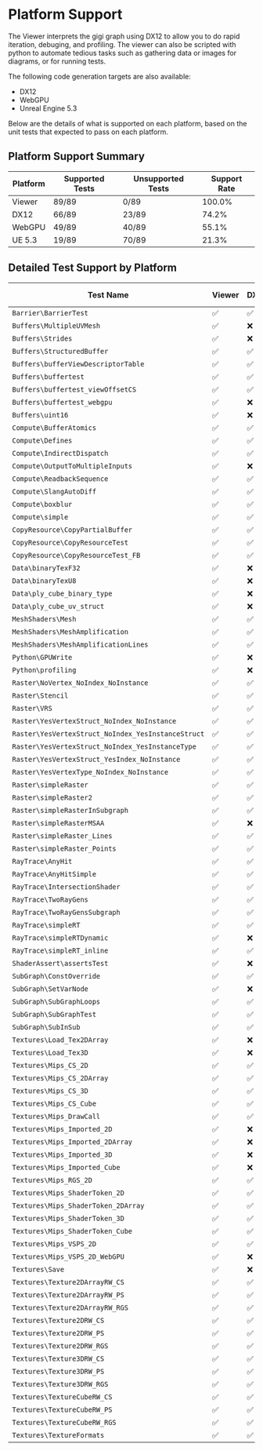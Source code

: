 # Platform Support

The Viewer interprets the gigi graph using DX12 to allow you to do rapid iteration, debuging, and profiling.  The viewer can also be scripted with python to automate tedious tasks such as gathering data or images for diagrams, or for running tests.

The following code generation targets are also available:
* DX12
* WebGPU
* Unreal Engine 5.3

Below are the details of what is supported on each platform, based on the unit tests that expected to pass on each platform.

## Platform Support Summary

| Platform | Supported Tests | Unsupported Tests | Support Rate |
|----------|----------------|-------------------|--------------|
| Viewer | 89/89 | 0/89 | 100.0% |
| DX12 | 66/89 | 23/89 | 74.2% |
| WebGPU | 49/89 | 40/89 | 55.1% |
| UE 5.3 | 19/89 | 70/89 | 21.3% |

## Detailed Test Support by Platform

| Test Name | Viewer | DX12 | WebGPU | UE 5.3 |
|-----------|--------|--------|--------|--------|
| `Barrier\BarrierTest` | ✅ | ✅ | ✅ | ✅ |
| `Buffers\MultipleUVMesh` | ✅ | ❌ | ❌ | ❌ |
| `Buffers\Strides` | ✅ | ❌ | ❌ | ✅ |
| `Buffers\StructuredBuffer` | ✅ | ✅ | ✅ | ✅ |
| `Buffers\bufferViewDescriptorTable` | ✅ | ✅ | ❌ | ❌ |
| `Buffers\buffertest` | ✅ | ✅ | ❌ | ✅ |
| `Buffers\buffertest_viewOffsetCS` | ✅ | ✅ | ❌ | ❌ |
| `Buffers\buffertest_webgpu` | ✅ | ❌ | ✅ | ❌ |
| `Buffers\uint16` | ✅ | ❌ | ❌ | ❌ |
| `Compute\BufferAtomics` | ✅ | ✅ | ✅ | ❌ |
| `Compute\Defines` | ✅ | ✅ | ✅ | ❌ |
| `Compute\IndirectDispatch` | ✅ | ✅ | ✅ | ❌ |
| `Compute\OutputToMultipleInputs` | ✅ | ❌ | ❌ | ❌ |
| `Compute\ReadbackSequence` | ✅ | ✅ | ✅ | ✅ |
| `Compute\SlangAutoDiff` | ✅ | ✅ | ✅ | ✅ |
| `Compute\boxblur` | ✅ | ✅ | ✅ | ✅ |
| `Compute\simple` | ✅ | ✅ | ✅ | ✅ |
| `CopyResource\CopyPartialBuffer` | ✅ | ✅ | ❌ | ❌ |
| `CopyResource\CopyResourceTest` | ✅ | ✅ | ✅ | ❌ |
| `CopyResource\CopyResourceTest_FB` | ✅ | ✅ | ❌ | ✅ |
| `Data\binaryTexF32` | ✅ | ❌ | ❌ | ❌ |
| `Data\binaryTexU8` | ✅ | ❌ | ❌ | ❌ |
| `Data\ply_cube_binary_type` | ✅ | ❌ | ❌ | ❌ |
| `Data\ply_cube_uv_struct` | ✅ | ❌ | ❌ | ❌ |
| `MeshShaders\Mesh` | ✅ | ✅ | ❌ | ❌ |
| `MeshShaders\MeshAmplification` | ✅ | ✅ | ❌ | ❌ |
| `MeshShaders\MeshAmplificationLines` | ✅ | ✅ | ❌ | ❌ |
| `Python\GPUWrite` | ✅ | ❌ | ❌ | ❌ |
| `Python\profiling` | ✅ | ❌ | ❌ | ❌ |
| `Raster\NoVertex_NoIndex_NoInstance` | ✅ | ✅ | ✅ | ✅ |
| `Raster\Stencil` | ✅ | ✅ | ✅ | ✅ |
| `Raster\VRS` | ✅ | ✅ | ❌ | ❌ |
| `Raster\YesVertexStruct_NoIndex_NoInstance` | ✅ | ✅ | ✅ | ✅ |
| `Raster\YesVertexStruct_NoIndex_YesInstanceStruct` | ✅ | ✅ | ✅ | ✅ |
| `Raster\YesVertexStruct_NoIndex_YesInstanceType` | ✅ | ✅ | ✅ | ✅ |
| `Raster\YesVertexStruct_YesIndex_NoInstance` | ✅ | ✅ | ✅ | ✅ |
| `Raster\YesVertexType_NoIndex_NoInstance` | ✅ | ✅ | ✅ | ✅ |
| `Raster\simpleRaster` | ✅ | ✅ | ✅ | ❌ |
| `Raster\simpleRaster2` | ✅ | ✅ | ✅ | ✅ |
| `Raster\simpleRasterInSubgraph` | ✅ | ✅ | ✅ | ❌ |
| `Raster\simpleRasterMSAA` | ✅ | ❌ | ❌ | ❌ |
| `Raster\simpleRaster_Lines` | ✅ | ✅ | ✅ | ❌ |
| `Raster\simpleRaster_Points` | ✅ | ✅ | ✅ | ❌ |
| `RayTrace\AnyHit` | ✅ | ✅ | ✅ | ❌ |
| `RayTrace\AnyHitSimple` | ✅ | ✅ | ✅ | ❌ |
| `RayTrace\IntersectionShader` | ✅ | ✅ | ✅ | ❌ |
| `RayTrace\TwoRayGens` | ✅ | ✅ | ✅ | ❌ |
| `RayTrace\TwoRayGensSubgraph` | ✅ | ✅ | ✅ | ✅ |
| `RayTrace\simpleRT` | ✅ | ✅ | ✅ | ❌ |
| `RayTrace\simpleRTDynamic` | ✅ | ❌ | ✅ | ❌ |
| `RayTrace\simpleRT_inline` | ✅ | ✅ | ✅ | ❌ |
| `ShaderAssert\assertsTest` | ✅ | ❌ | ❌ | ❌ |
| `SubGraph\ConstOverride` | ✅ | ✅ | ✅ | ❌ |
| `SubGraph\SetVarNode` | ✅ | ❌ | ❌ | ❌ |
| `SubGraph\SubGraphLoops` | ✅ | ✅ | ✅ | ❌ |
| `SubGraph\SubGraphTest` | ✅ | ✅ | ✅ | ✅ |
| `SubGraph\SubInSub` | ✅ | ✅ | ✅ | ❌ |
| `Textures\Load_Tex2DArray` | ✅ | ❌ | ❌ | ❌ |
| `Textures\Load_Tex3D` | ✅ | ❌ | ❌ | ❌ |
| `Textures\Mips_CS_2D` | ✅ | ✅ | ✅ | ❌ |
| `Textures\Mips_CS_2DArray` | ✅ | ✅ | ✅ | ❌ |
| `Textures\Mips_CS_3D` | ✅ | ✅ | ✅ | ❌ |
| `Textures\Mips_CS_Cube` | ✅ | ✅ | ❌ | ❌ |
| `Textures\Mips_DrawCall` | ✅ | ✅ | ✅ | ❌ |
| `Textures\Mips_Imported_2D` | ✅ | ❌ | ❌ | ❌ |
| `Textures\Mips_Imported_2DArray` | ✅ | ❌ | ❌ | ❌ |
| `Textures\Mips_Imported_3D` | ✅ | ❌ | ❌ | ❌ |
| `Textures\Mips_Imported_Cube` | ✅ | ❌ | ❌ | ❌ |
| `Textures\Mips_RGS_2D` | ✅ | ✅ | ❌ | ❌ |
| `Textures\Mips_ShaderToken_2D` | ✅ | ✅ | ❌ | ❌ |
| `Textures\Mips_ShaderToken_2DArray` | ✅ | ✅ | ❌ | ❌ |
| `Textures\Mips_ShaderToken_3D` | ✅ | ✅ | ❌ | ❌ |
| `Textures\Mips_ShaderToken_Cube` | ✅ | ✅ | ❌ | ❌ |
| `Textures\Mips_VSPS_2D` | ✅ | ✅ | ❌ | ❌ |
| `Textures\Mips_VSPS_2D_WebGPU` | ✅ | ❌ | ✅ | ❌ |
| `Textures\Save` | ✅ | ❌ | ❌ | ❌ |
| `Textures\Texture2DArrayRW_CS` | ✅ | ✅ | ✅ | ❌ |
| `Textures\Texture2DArrayRW_PS` | ✅ | ✅ | ✅ | ❌ |
| `Textures\Texture2DArrayRW_RGS` | ✅ | ✅ | ✅ | ❌ |
| `Textures\Texture2DRW_CS` | ✅ | ✅ | ✅ | ❌ |
| `Textures\Texture2DRW_PS` | ✅ | ✅ | ✅ | ❌ |
| `Textures\Texture2DRW_RGS` | ✅ | ✅ | ✅ | ❌ |
| `Textures\Texture3DRW_CS` | ✅ | ✅ | ✅ | ❌ |
| `Textures\Texture3DRW_PS` | ✅ | ✅ | ❌ | ❌ |
| `Textures\Texture3DRW_RGS` | ✅ | ✅ | ✅ | ❌ |
| `Textures\TextureCubeRW_CS` | ✅ | ✅ | ❌ | ❌ |
| `Textures\TextureCubeRW_PS` | ✅ | ✅ | ❌ | ❌ |
| `Textures\TextureCubeRW_RGS` | ✅ | ✅ | ❌ | ❌ |
| `Textures\TextureFormats` | ✅ | ✅ | ✅ | ❌ |